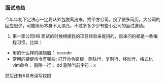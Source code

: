 ### 面试总结
今年年初下定决心一定要从外包脱离出来，找甲方公司。投了很多简历，大公司的回应很少，可能简历本身不太漂亮，不过多多少少有些小公司的面试邀请。

1. 第一家公司HB
面试的时候根据我的项目经验来提问的，后来问的都是一些编程习惯，比如：
- 用的什么样的编辑器： vscode
- 常用的捷键命令有哪些: 
打开命令面板，删除行，复制行，移动行，格式化
vim命令：
删除一行： dd
删除当前字符：x

然后还有A具有读写权限